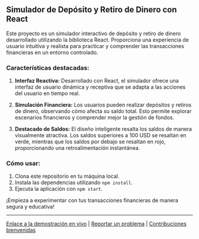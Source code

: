 ## Simulador de Depósito y Retiro de Dinero con React

Este proyecto es un simulador interactivo de depósito y retiro de dinero desarrollado utilizando la biblioteca React. Proporciona una experiencia de usuario intuitiva y realista para practicar y comprender las transacciones financieras en un entorno controlado.

### Características destacadas:

1. **Interfaz Reactiva:** Desarrollado con React, el simulador ofrece una interfaz de usuario dinámica y receptiva que se adapta a las acciones del usuario en tiempo real.

2. **Simulación Financiera:** Los usuarios pueden realizar depósitos y retiros de dinero, observando cómo afecta su saldo total. Esto permite explorar escenarios financieros y comprender mejor la gestión de fondos.

3. **Destacado de Saldos:** El diseño inteligente resalta los saldos de manera visualmente atractiva. Los saldos superiores a 100 USD se resaltan en verde, mientras que los saldos por debajo se resaltan en rojo, proporcionando una retroalimentación instantánea.

### Cómo usar:

1. Clona este repositorio en tu máquina local.
2. Instala las dependencias utilizando `npm install`.
3. Ejecuta la aplicación con `npm start`.

¡Empieza a experimentar con tus transacciones financieras de manera segura y educativa!

---

[Enlace a la demostración en vivo](#) | [Reportar un problema](#) | [Contribuciones bienvenidas](#)


